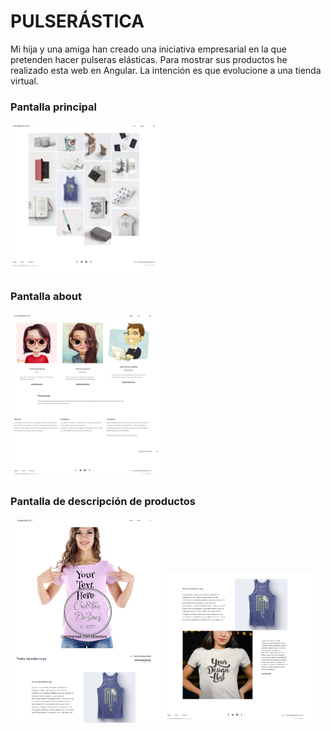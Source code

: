 # PULSERÁSTICA

Mi hija y una amiga han creado una iniciativa empresarial en la que pretenden hacer pulseras elásticas. Para mostrar sus productos he realizado esta web en Angular. La intención es que evolucione a una tienda virtual.


### Pantalla principal
<img width="240px" src="./src/assets/img/home.PNG">

### Pantalla about
<img width="240px" src="./src/assets/img/about.PNG">

### Pantalla de descripción de productos
<img width="240px" src="./src/assets/img/descripcion1.PNG">
<img width="240px" src="./src/assets/img/descripcion2.PNG">


